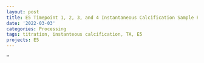 ```yaml
---
layout: post
title: E5 Timepoint 1, 2, 3, and 4 Instantaneous Calcification Sample Processing (Samples Collected in 2020)
date: '2022-03-03'
categories: Processing
tags: titration, instanteous calcification, TA, E5
projects: E5
---
```



''



